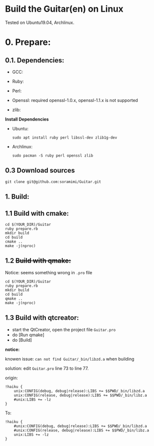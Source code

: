 # Build the Guitar(en) on Linux

Tested on Ubuntu19.04, Archlinux.

# 0. Prepare:
## 0.1. Dependencies:

- GCC:

- Ruby:

- Perl:

- Openssl:
required openssl-1.0.x, openssl-1.1.x is not supported

- zlib: 

__Install Dependencies__

- Ubuntu:

	`sudo apt install ruby perl libssl-dev zlib1g-dev`

- Archlinux:

	`sudo pacman -S ruby perl openssl zlib`

## 0.3 Download sources

	git clone git@github.com:soramimi/Guitar.git

## 1. Build:
## 1.1 Build with cmake:

	cd $(YOUR_DIR)/Guitar
	ruby prepare.rb
	mkdir build
	cd build
	cmake ..
	make -j(nproc)

## 1.2 ~~Build with qmake:~~

Notice: seems something wrong in `.pro` file

	cd $(YOUR_DIR)/Guitar
	ruby prepare.rb
	mkdir build
	cd build
	qmake ..
	make -j(nproc)

## 1.3 Build with qtcreator:

- start the QtCreator, open the project file `Guitar.pro`
- do [Run qmake]
- do [Build]

__notice:__

knowen issue: `can not find Guitar/_bin/libzd.a` when building

solution: edit `Guitar.pro` line 73 to line 77.

origin:

	!haiku {
		unix:CONFIG(debug, debug|release):LIBS += $$PWD/_bin/libzd.a
		unix:CONFIG(release, debug|release):LIBS += $$PWD/_bin/libz.a
		#unix:LIBS += -lz
	}

To:

	!haiku {
		#unix:CONFIG(debug, debug|release):LIBS += $$PWD/_bin/libzd.a
		#unix:CONFIG(release, debug|release):LIBS += $$PWD/_bin/libz.a
		unix:LIBS += -lz
	}
